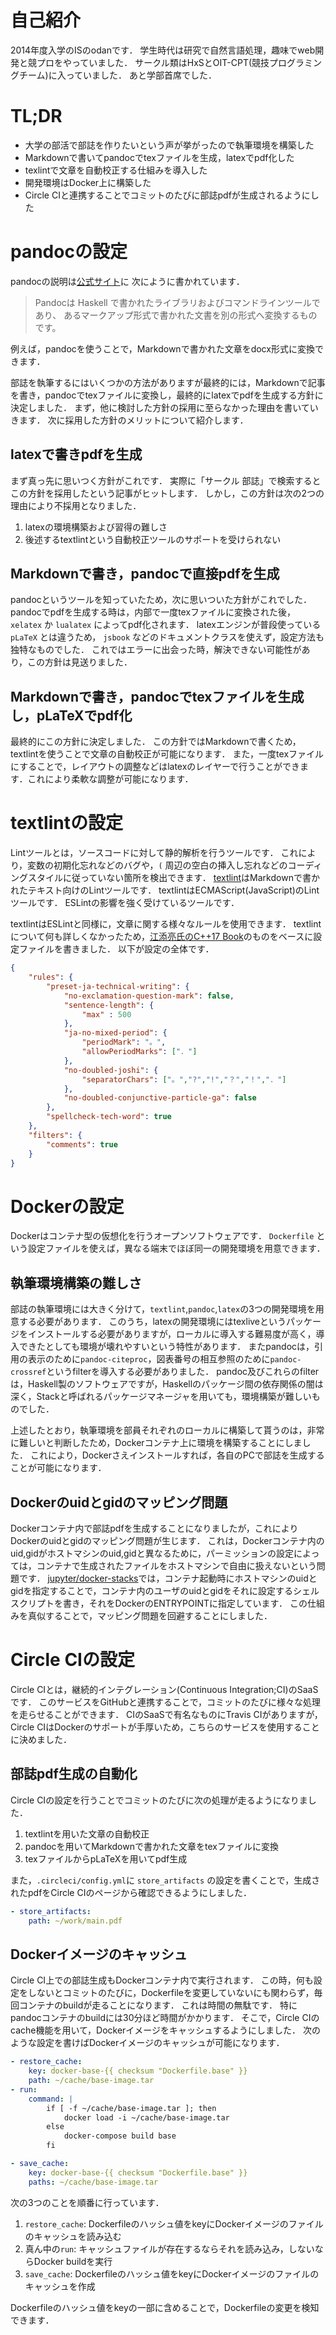 # 自己紹介
2014年度入学のISのodanです．
学生時代は研究で自然言語処理，趣味でweb開発と競プロをやっていました．
サークル類はHxSとOIT-CPT(競技プログラミングチーム)に入っていました．
あと学部首席でした．

# TL;DR
- 大学の部活で部誌を作りたいという声が挙がったので執筆環境を構築した
- Markdownで書いてpandocでtexファイルを生成，latexでpdf化した
- texlintで文章を自動校正する仕組みを導入した
- 開発環境はDocker上に構築した
- Circle CIと連携することでコミットのたびに部誌pdfが生成されるようにした

# pandocの設定
pandocの説明は[公式サイト](http://sky-y.github.io/site-pandoc-jp/users-guide/)に
次にように書かれています．

> Pandocは Haskell で書かれたライブラリおよびコマンドラインツールであり、 あるマークアップ形式で書かれた文書を別の形式へ変換するものです。

例えば，pandocを使うことで，Markdownで書かれた文章をdocx形式に変換できます．

部誌を執筆するにはいくつかの方法がありますが最終的には，Markdownで記事を書き，pandocでtexファイルに変換し，最終的にlatexでpdfを生成する方針に決定しました．
まず，他に検討した方針の採用に至らなかった理由を書いていきます．
次に採用した方針のメリットについて紹介します．

## latexで書きpdfを生成
まず真っ先に思いつく方針がこれです．
実際に「サークル 部誌」で検索するとこの方針を採用したという記事がヒットします．
しかし，この方針は次の2つの理由により不採用となりました．

1. latexの環境構築および習得の難しさ
2. 後述するtextlintという自動校正ツールのサポートを受けられない

## Markdownで書き，pandocで直接pdfを生成
pandocというツールを知っていたため，次に思いついた方針がこれでした．
pandocでpdfを生成する時は，内部で一度texファイルに変換された後， `xelatex` か `lualatex` によってpdf化されます．
latexエンジンが普段使っている `pLaTeX` とは違うため， `jsbook` などのドキュメントクラスを使えず，設定方法も独特なものでした．
これではエラーに出会った時，解決できない可能性があり，この方針は見送りました．

## Markdownで書き，pandocでtexファイルを生成し，pLaTeXでpdf化
最終的にこの方針に決定しました．
この方針ではMarkdownで書くため，textlintを使うことで文章の自動校正が可能になります．
また，一度texファイルにすることで，レイアウトの調整などはlatexのレイヤーで行うことができます．これにより柔軟な調整が可能になります．

# textlintの設定
Lintツールとは，ソースコードに対して静的解析を行うツールです．
これにより，変数の初期化忘れなどのバグや，`(` 周辺の空白の挿入し忘れなどのコーディングスタイルに従っていない箇所を検出できます．
[textlint](http://efcl.info/2014/12/30/textlint/)はMarkdownで書かれたテキスト向けのLintツールです．
textlintはECMAScript(JavaScript)のLintツールです．
ESLintの影響を強く受けているツールです．

textlintはESLintと同様に，文章に関する様々なルールを使用できます．
textlintについて何も詳しくなかったため，[江添亮氏のC++17 Book](https://github.com/EzoeRyou/cpp17book)のものをベースに設定ファイルを書きました．
以下が設定の全体です．

```json
{
    "rules": {
        "preset-ja-technical-writing": {
            "no-exclamation-question-mark": false,
            "sentence-length": {
                "max" : 500
            },
            "ja-no-mixed-period": {
                "periodMark": "。",
                "allowPeriodMarks": ["．"]
            },
            "no-doubled-joshi": {
                "separatorChars": ["。","?","!","？","！","．"]
            },
            "no-doubled-conjunctive-particle-ga": false
        },
        "spellcheck-tech-word": true
    },
    "filters": {
        "comments": true
    }
}
```

# Dockerの設定
Dockerはコンテナ型の仮想化を行うオープンソフトウェアです．
`Dockerfile` という設定ファイルを使えば，異なる端末でほぼ同一の開発環境を用意できます．

## 執筆環境構築の難しさ
部誌の執筆環境には大きく分けて，`textlint`,`pandoc`,`latex`の3つの開発環境を用意する必要があります．
このうち，latexの開発環境にはtexliveというパッケージをインストールする必要がありますが，ローカルに導入する難易度が高く，導入できたとしても環境が壊れやすいという特性があります．
またpandocは，引用の表示のために`pandoc-citeproc`，図表番号の相互参照のために`pandoc-crossref`というfilterを導入する必要がありました．
pandoc及びこれらのfilterは，Haskell製のソフトウェアですが，Haskellのパッケージ間の依存関係の闇は深く，Stackと呼ばれるパッケージマネージャを用いても，環境構築が難しいものでした．

上述したとおり，執筆環境を部員それぞれのローカルに構築して貰うのは，非常に難しいと判断したため，Dockerコンテナ上に環境を構築することにしました．
これにより，Dockerさえインストールすれば，各自のPCで部誌を生成することが可能になります．

## Dockerのuidとgidのマッピング問題
Dockerコンテナ内で部誌pdfを生成することになりましたが，これによりDockerのuidとgidのマッピング問題が生じます．
これは，Dockerコンテナ内のuid,gidがホストマシンのuid,gidと異なるために，パーミッションの設定によっては，コンテナで生成されたファイルをホストマシンで自由に扱えないという問題です．
[jupyter/docker-stacks](https://github.com/jupyter/docker-stacks)では，コンテナ起動時にホストマシンのuidとgidを指定することで，コンテナ内のユーザのuidとgidをそれに設定するシェルスクリプトを書き，それをDockerのENTRYPOINTに指定しています．
この仕組みを真似することで，マッピング問題を回避することにしました．

# Circle CIの設定
Circle CIとは，継続的インテグレーション(Continuous Integration;CI)のSaaSです．
このサービスをGitHubと連携することで，コミットのたびに様々な処理を走らせることができます．
CIのSaaSで有名なものにTravis CIがありますが，Circle CIはDockerのサポートが手厚いため，こちらのサービスを使用することに決めました．

## 部誌pdf生成の自動化
Circle CIの設定を行うことでコミットのたびに次の処理が走るようになりました．

1. textlintを用いた文章の自動校正
2. pandocを用いてMarkdownで書かれた文章をtexファイルに変換
3. texファイルからpLaTeXを用いてpdf生成

また，`.circleci/config.yml`に `store_artifacts` の設定を書くことで，生成されたpdfをCircle CIのページから確認できるようにしました．
```yaml
- store_artifacts:
    path: ~/work/main.pdf
```

## Dockerイメージのキャッシュ
Circle CI上での部誌生成もDockerコンテナ内で実行されます．
この時，何も設定をしないとコミットのたびに，Dockerfileを変更していないにも関わらず，毎回コンテナのbuildが走ることになります．
これは時間の無駄です．
特にpandocコンテナのbuildには30分ほど時間がかかります．
そこで，Circle CIのcache機能を用いて，Dockerイメージをキャッシュするようにしました．
次のような設定を書けばDockerイメージのキャッシュが可能になります．

```yaml
- restore_cache:
    key: docker-base-{{ checksum "Dockerfile.base" }}
    path: ~/cache/base-image.tar
- run:
    command: |
        if [ -f ~/cache/base-image.tar ]; then
            docker load -i ~/cache/base-image.tar
        else
            docker-compose build base
        fi

- save_cache:
    key: docker-base-{{ checksum "Dockerfile.base" }}
    paths: ~/cache/base-image.tar
```

次の3つのことを順番に行っています．

1. `restore_cache`: Dockerfileのハッシュ値をkeyにDockerイメージのファイルのキャッシュを読み込む
2. 真ん中の`run`: キャッシュファイルが存在するならそれを読み込み，しないならDocker buildを実行
3. `save_cache`: Dockerfileのハッシュ値をkeyにDockerイメージのファイルのキャッシュを作成

Dockerfileのハッシュ値をkeyの一部に含めることで，Dockerfileの変更を検知できます．
